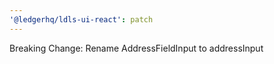 ```yaml
---
'@ledgerhq/ldls-ui-react': patch
---
```


Breaking Change: Rename AddressFieldInput to addressInput
